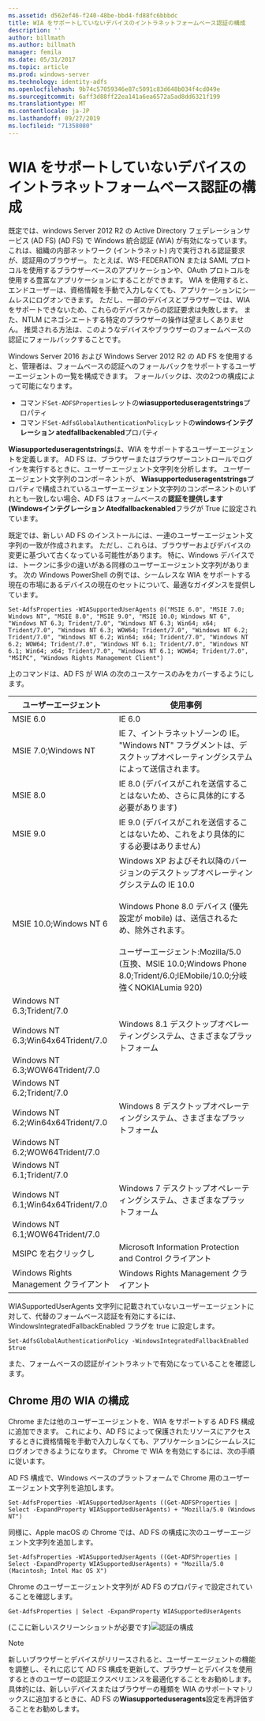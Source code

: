 ```yaml
---
ms.assetid: d562ef46-f240-48be-bbd4-fd88fc6bbbdc
title: WIA をサポートしていないデバイスのイントラネットフォームベース認証の構成
description: ''
author: billmath
ms.author: billmath
manager: femila
ms.date: 05/31/2017
ms.topic: article
ms.prod: windows-server
ms.technology: identity-adfs
ms.openlocfilehash: 9b74c57059346e87c5091c83d648b034f4cd049e
ms.sourcegitcommit: 6aff3d88ff22ea141a6ea6572a5ad8dd6321f199
ms.translationtype: MT
ms.contentlocale: ja-JP
ms.lasthandoff: 09/27/2019
ms.locfileid: "71358080"
---
```

# <a name="configuring-intranet-forms-based-authentication-for-devices-that-do-not-support-wia"></a>WIA をサポートしていないデバイスのイントラネットフォームベース認証の構成


既定では、windows Server 2012 R2 の Active Directory フェデレーションサービス (AD FS) (AD FS) で Windows 統合認証 (WIA) が有効になっています。これは、組織の内部ネットワーク (イントラネット) 内で実行される認証要求が、認証用のブラウザー。 たとえば、WS-FEDERATION または SAML プロトコルを使用するブラウザーベースのアプリケーションや、OAuth プロトコルを使用する豊富なアプリケーションにすることができます。 WIA を使用すると、エンドユーザーは、資格情報を手動で入力しなくても、アプリケーションにシームレスにログオンできます。 ただし、一部のデバイスとブラウザーでは、WIA をサポートできないため、これらのデバイスからの認証要求は失敗します。 また、NTLM にネゴシエートする特定のブラウザーの操作は望ましくありません。 推奨される方法は、このようなデバイスやブラウザーのフォームベースの認証にフォールバックすることです。

Windows Server 2016 および Windows Server 2012 R2 の AD FS を使用すると、管理者は、フォームベースの認証へのフォールバックをサポートするユーザーエージェントの一覧を構成できます。 フォールバックは、次の2つの構成によって可能になります。


- コマンド`Set-ADFSProperties`レットの**wiasupporteduseragentstrings**プロパティ
- コマンド`Set-AdfsGlobalAuthenticationPolicy`レットの**windowsインテグレーション atedfallbackenabled**プロパティ

**Wiasupporteduseragentstrings**は、WIA をサポートするユーザーエージェントを定義します。 AD FS は、ブラウザーまたはブラウザーコントロールでログインを実行するときに、ユーザーエージェント文字列を分析します。 ユーザーエージェント文字列のコンポーネントが、 **Wiasupporteduseragentstrings**プロパティで構成されているユーザーエージェント文字列のコンポーネントのいずれとも一致しない場合、AD FS はフォームベースの**認証を提供します (Windowsインテグレーション Atedfallbackenabled**フラグが True に設定されています。

既定では、新しい AD FS のインストールには、一連のユーザーエージェント文字列の一致が作成されます。 ただし、これらは、ブラウザーおよびデバイスの変更に基づいて古くなっている可能性があります。 特に、Windows デバイスでは、トークンに多少の違いがある同様のユーザーエージェント文字列があります。 次の Windows PowerShell の例では、シームレスな WIA をサポートする現在の市場にあるデバイスの現在のセットについて、最適なガイダンスを提供しています。

    Set-AdfsProperties -WIASupportedUserAgents @("MSIE 6.0", "MSIE 7.0; Windows NT", "MSIE 8.0", "MSIE 9.0", "MSIE 10.0; Windows NT 6", "Windows NT 6.3; Trident/7.0", "Windows NT 6.3; Win64; x64; Trident/7.0", "Windows NT 6.3; WOW64; Trident/7.0", "Windows NT 6.2; Trident/7.0", "Windows NT 6.2; Win64; x64; Trident/7.0", "Windows NT 6.2; WOW64; Trident/7.0", "Windows NT 6.1; Trident/7.0", "Windows NT 6.1; Win64; x64; Trident/7.0", "Windows NT 6.1; WOW64; Trident/7.0", "MSIPC", "Windows Rights Management Client")

上のコマンドは、AD FS が WIA の次のユースケースのみをカバーするようにします。

ユーザーエージェント|使用事例|
-----|-----|
MSIE 6.0|IE 6.0|
MSIE 7.0;Windows NT|IE 7、イントラネットゾーンの IE。 "Windows NT" フラグメントは、デスクトップオペレーティングシステムによって送信されます。|
MSIE 8.0|IE 8.0 (デバイスがこれを送信することはないため、さらに具体的にする必要があります)|
MSIE 9.0|IE 9.0 (デバイスがこれを送信することはないため、これをより具体的にする必要はありません)|
MSIE 10.0;Windows NT 6|Windows XP およびそれ以降のバージョンのデスクトップオペレーティングシステムの IE 10.0</br></br>Windows Phone 8.0 デバイス (優先設定が mobile) は、送信されるため、除外されます。</br></br>ユーザーエージェント:Mozilla/5.0 (互換、MSIE 10.0;Windows Phone 8.0;Trident/6.0;IEMobile/10.0;分岐強くNOKIALumia 920)|
Windows NT 6.3;Trident/7.0</br></br>Windows NT 6.3;Win64x64Trident/7.0</br></br>Windows NT 6.3;WOW64Trident/7.0| Windows 8.1 デスクトップオペレーティングシステム、さまざまなプラットフォーム|
Windows NT 6.2;Trident/7.0</br></br>Windows NT 6.2;Win64x64Trident/7.0</br></br>Windows NT 6.2;WOW64Trident/7.0|Windows 8 デスクトップオペレーティングシステム、さまざまなプラットフォーム|
Windows NT 6.1;Trident/7.0</br></br>Windows NT 6.1;Win64x64Trident/7.0</br></br>Windows NT 6.1;WOW64Trident/7.0|Windows 7 デスクトップオペレーティングシステム、さまざまなプラットフォーム|
MSIPC を右クリックし| Microsoft Information Protection and Control クライアント|
Windows Rights Management クライアント|Windows Rights Management クライアント|

WIASupportedUserAgents 文字列に記載されていないユーザーエージェントに対して、代替のフォームベース認証を有効にするには、WindowsIntegratedFallbackEnabled フラグを true に設定します。

    Set-AdfsGlobalAuthenticationPolicy -WindowsIntegratedFallbackEnabled $true

また、フォームベースの認証がイントラネットで有効になっていることを確認します。

## <a name="configuring-wia-for-chrome"></a>Chrome 用の WIA の構成
Chrome または他のユーザーエージェントを、WIA をサポートする AD FS 構成に追加できます。 これにより、AD FS によって保護されたリソースにアクセスするときに資格情報を手動で入力しなくても、アプリケーションにシームレスにログオンできるようになります。 Chrome で WIA を有効にするには、次の手順に従います。

AD FS 構成で、Windows ベースのプラットフォームで Chrome 用のユーザーエージェント文字列を追加します。

    Set-AdfsProperties -WIASupportedUserAgents ((Get-ADFSProperties | Select -ExpandProperty WIASupportedUserAgents) + "Mozilla/5.0 (Windows NT")

同様に、Apple macOS の Chrome では、AD FS の構成に次のユーザーエージェント文字列を追加します。

    Set-AdfsProperties -WIASupportedUserAgents ((Get-ADFSProperties | Select -ExpandProperty WIASupportedUserAgents) + "Mozilla/5.0 (Macintosh; Intel Mac OS X")

Chrome のユーザーエージェント文字列が AD FS のプロパティで設定されていることを確認します。

    Get-AdfsProperties | Select -ExpandProperty WIASupportedUserAgents

(ここに新しいスクリーンショットが必要です)![認証の構成](media/Configure-intranet-forms-based-authentication-for-devices-that-do-not-support-WIA/chrome1.png) 

>[!NOTE]   
> 新しいブラウザーとデバイスがリリースされると、ユーザーエージェントの機能を調整し、それに応じて AD FS 構成を更新して、ブラウザーとデバイスを使用するときのユーザーの認証エクスペリエンスを最適化することをお勧めします。 具体的には、新しいデバイスまたはブラウザーの種類を WIA のサポートマトリックスに追加するときに、AD FS の**Wiasupporteduseragents**設定を再評価することをお勧めします。


